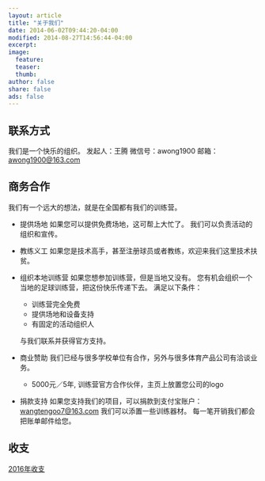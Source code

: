 ```yaml
---
layout: article
title: "关于我们"
date: 2014-06-02T09:44:20-04:00
modified: 2014-08-27T14:56:44-04:00
excerpt:
image:
  feature:
  teaser:
  thumb:
author: false
share: false
ads: false
---
```


## 联系方式
我们是一个快乐的组织。
发起人：王腾
微信号：awong1900
邮箱：awong1900@163.com

## 商务合作
我们有一个远大的想法，就是在全国都有我们的训练营。

* 提供场地
如果您可以提供免费场地，这可帮上大忙了。
我们可以负责活动的组织和宣传。

* 教练义工
如果您是技术高手，甚至注册球员或者教练，欢迎来我们这里技术扶贫。

* 组织本地训练营
如果您想参加训练营，但是当地又没有。
您有机会组织一个当地的足球训练营，把这份快乐传递下去。
满足以下条件：
	* 训练营完全免费
	* 提供场地和设备支持
	* 有固定的活动组织人
	
	与我们联系并获得官方支持。



* 商业赞助
我们已经与很多学校单位有合作，另外与很多体育产品公司有洽谈业务。
	*  5000元／5年, 训练营官方合作伙伴，主页上放置您公司的logo


* 捐款支持
如果您支持我们的项目，可以捐款到支付宝账户：wangtengoo7@163.com
我们可以添置一些训练器材。
每一笔开销我们都会把账单邮件给您。

## 收支
[2016年收支](https://zuqiuxunlian.com/articles/2016-money/)
